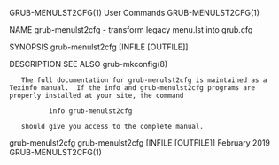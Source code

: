GRUB-MENULST2CFG(1)                                                                          User Commands                                                                         GRUB-MENULST2CFG(1)

NAME
       grub-menulst2cfg - transform legacy menu.lst into grub.cfg

SYNOPSIS
       grub-menulst2cfg [INFILE [OUTFILE]]

DESCRIPTION
SEE ALSO
       grub-mkconfig(8)

       The full documentation for grub-menulst2cfg is maintained as a Texinfo manual.  If the info and grub-menulst2cfg programs are properly installed at your site, the command

              info grub-menulst2cfg

       should give you access to the complete manual.

grub-menulst2cfg grub-menulst2cfg [INFILE [OUTFILE]]                                         February 2019                                                                         GRUB-MENULST2CFG(1)
